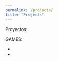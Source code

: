 ```yaml
---
permalink: /projects/
title: "Projects"
---
```


Proyectos:

GAMES:
- [](http://url-you-want-linked])
-